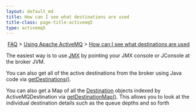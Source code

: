 ```yaml
---
layout: default_md
title: How can I see what destinations are used 
title-class: page-title-activemq5
type: activemq5
---
```


 [FAQ](faq) > [Using Apache ActiveMQ](using-apache-activemq) > [How can I see what destinations are used](how-can-i-see-what-destinations-are-used)


The easiest way is to use [JMX](jmx) by pointing your JMX console or JConsole at the broker JVM.

You can also get all of the active destinations from the broker using Java code via [getDestinations()](http://activemq.apache.org/maven/apidocs/org/apache/activemq/broker/region/Region.html#getDestinations-org.apache.activemq.command.ActiveMQDestination-).

You can also get a Map of all the [Destination](http://activemq.apache.org/maven/apidocs/org/apache/activemq/broker/region/Destination.html) objects indexed by ActiveMQDestination via [getDestinationMap()](http://activemq.apache.org/maven/apidocs/org/apache/activemq/broker/region/Region.html#getDestinationMap--). This allows you to look at the individual destination details such as the queue depths and so forth

